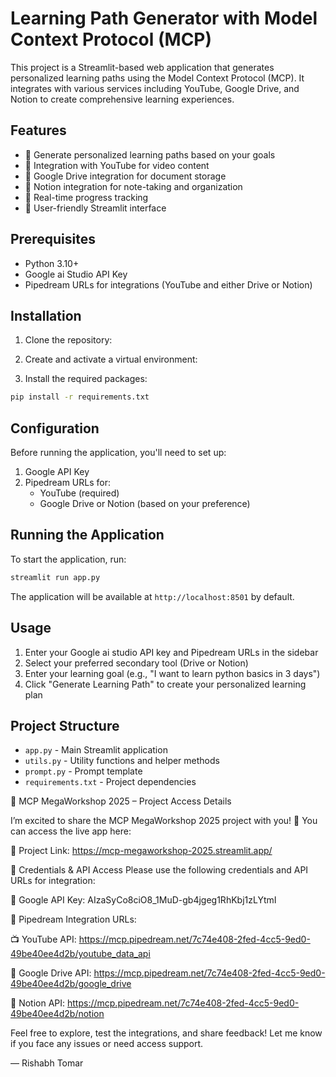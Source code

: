 # Learning Path Generator with Model Context Protocol (MCP)

This project is a Streamlit-based web application that generates personalized learning paths using the Model Context Protocol (MCP). It integrates with various services including YouTube, Google Drive, and Notion to create comprehensive learning experiences.

## Features

- 🎯 Generate personalized learning paths based on your goals
- 🎥 Integration with YouTube for video content
- 📁 Google Drive integration for document storage
- 📝 Notion integration for note-taking and organization
- 🚀 Real-time progress tracking
- 🎨 User-friendly Streamlit interface

## Prerequisites

- Python 3.10+
- Google ai Studio API Key
- Pipedream URLs for integrations (YouTube and either Drive or Notion)

## Installation

1. Clone the repository:

2. Create and activate a virtual environment:

3. Install the required packages:
```bash
pip install -r requirements.txt
```

## Configuration

Before running the application, you'll need to set up:

1. Google API Key
2. Pipedream URLs for:
   - YouTube (required)
   - Google Drive or Notion (based on your preference)

## Running the Application

To start the application, run:
```bash
streamlit run app.py
```

The application will be available at `http://localhost:8501` by default.

## Usage

1. Enter your Google ai studio API key and Pipedream URLs in the sidebar
2. Select your preferred secondary tool (Drive or Notion)
3. Enter your learning goal (e.g., "I want to learn python basics in 3 days")
4. Click "Generate Learning Path" to create your personalized learning plan

## Project Structure

- `app.py` - Main Streamlit application
- `utils.py` - Utility functions and helper methods
- `prompt.py` - Prompt template
- `requirements.txt` - Project dependencies

🚀 MCP MegaWorkshop 2025 – Project Access Details

I’m excited to share the MCP MegaWorkshop 2025 project with you! 🎉
You can access the live app here:

🔗 Project Link:
https://mcp-megaworkshop-2025.streamlit.app/

🔑 Credentials & API Access
Please use the following credentials and API URLs for integration:

🔐 Google API Key:
AIzaSyCo8ciO8_1MuD-gb4jgeg1RhKbj1zLYtmI

🔁 Pipedream Integration URLs:

📺 YouTube API:
https://mcp.pipedream.net/7c74e408-2fed-4cc5-9ed0-49be40ee4d2b/youtube_data_api

📁 Google Drive API:
https://mcp.pipedream.net/7c74e408-2fed-4cc5-9ed0-49be40ee4d2b/google_drive

🧾 Notion API:
https://mcp.pipedream.net/7c74e408-2fed-4cc5-9ed0-49be40ee4d2b/notion

Feel free to explore, test the integrations, and share feedback!
Let me know if you face any issues or need access support.

— Rishabh Tomar

